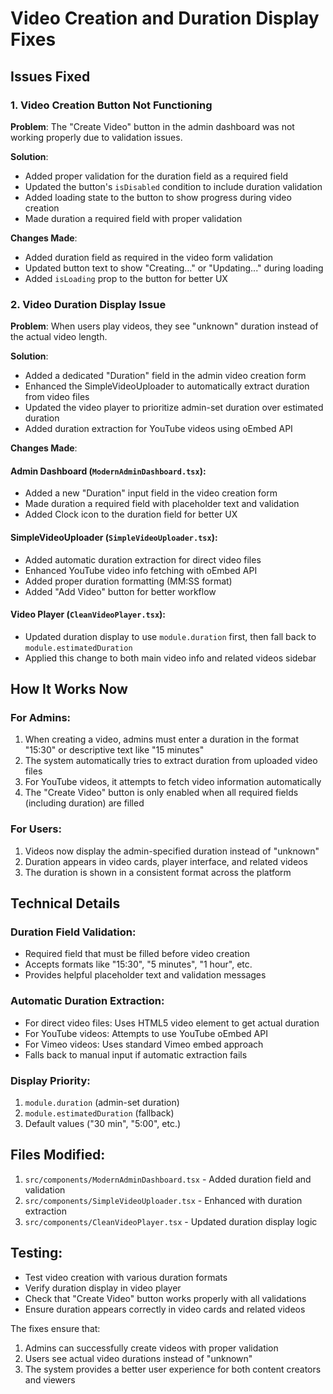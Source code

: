 # Video Creation and Duration Display Fixes

## Issues Fixed

### 1. Video Creation Button Not Functioning
**Problem**: The "Create Video" button in the admin dashboard was not working properly due to validation issues.

**Solution**: 
- Added proper validation for the duration field as a required field
- Updated the button's `isDisabled` condition to include duration validation
- Added loading state to the button to show progress during video creation
- Made duration a required field with proper validation

**Changes Made**:
- Added duration field as required in the video form validation
- Updated button text to show "Creating..." or "Updating..." during loading
- Added `isLoading` prop to the button for better UX

### 2. Video Duration Display Issue
**Problem**: When users play videos, they see "unknown" duration instead of the actual video length.

**Solution**:
- Added a dedicated "Duration" field in the admin video creation form
- Enhanced the SimpleVideoUploader to automatically extract duration from video files
- Updated the video player to prioritize admin-set duration over estimated duration
- Added duration extraction for YouTube videos using oEmbed API

**Changes Made**:

#### Admin Dashboard (`ModernAdminDashboard.tsx`):
- Added a new "Duration" input field in the video creation form
- Made duration a required field with placeholder text and validation
- Added Clock icon to the duration field for better UX

#### SimpleVideoUploader (`SimpleVideoUploader.tsx`):
- Added automatic duration extraction for direct video files
- Enhanced YouTube video info fetching with oEmbed API
- Added proper duration formatting (MM:SS format)
- Added "Add Video" button for better workflow

#### Video Player (`CleanVideoPlayer.tsx`):
- Updated duration display to use `module.duration` first, then fall back to `module.estimatedDuration`
- Applied this change to both main video info and related videos sidebar

## How It Works Now

### For Admins:
1. When creating a video, admins must enter a duration in the format "15:30" or descriptive text like "15 minutes"
2. The system automatically tries to extract duration from uploaded video files
3. For YouTube videos, it attempts to fetch video information automatically
4. The "Create Video" button is only enabled when all required fields (including duration) are filled

### For Users:
1. Videos now display the admin-specified duration instead of "unknown"
2. Duration appears in video cards, player interface, and related videos
3. The duration is shown in a consistent format across the platform

## Technical Details

### Duration Field Validation:
- Required field that must be filled before video creation
- Accepts formats like "15:30", "5 minutes", "1 hour", etc.
- Provides helpful placeholder text and validation messages

### Automatic Duration Extraction:
- For direct video files: Uses HTML5 video element to get actual duration
- For YouTube videos: Attempts to use YouTube oEmbed API
- For Vimeo videos: Uses standard Vimeo embed approach
- Falls back to manual input if automatic extraction fails

### Display Priority:
1. `module.duration` (admin-set duration)
2. `module.estimatedDuration` (fallback)
3. Default values ("30 min", "5:00", etc.)

## Files Modified:
1. `src/components/ModernAdminDashboard.tsx` - Added duration field and validation
2. `src/components/SimpleVideoUploader.tsx` - Enhanced with duration extraction
3. `src/components/CleanVideoPlayer.tsx` - Updated duration display logic

## Testing:
- Test video creation with various duration formats
- Verify duration display in video player
- Check that "Create Video" button works properly with all validations
- Ensure duration appears correctly in video cards and related videos

The fixes ensure that:
1. Admins can successfully create videos with proper validation
2. Users see actual video durations instead of "unknown"
3. The system provides a better user experience for both content creators and viewers